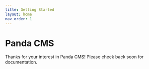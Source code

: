 ```yaml
---
title: Getting Started
layout: home
nav_order: 1
---
```


# Panda CMS

Thanks for your interest in Panda CMS! Please check back soon for documentation.
